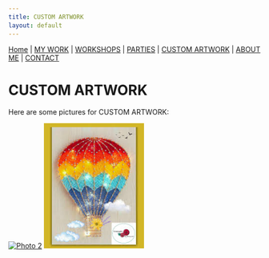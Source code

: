 ```yaml
---
title: CUSTOM ARTWORK
layout: default
---
```


<nav style="margin-bottom:1.5em">
	<a href="/">Home</a> |
	<a href="/mywork.html">MY WORK</a> |
	<a href="/workshops.html">WORKSHOPS</a> |
	<a href="/parties.html">PARTIES</a> |
	<a href="/customartwork.html">CUSTOM ARTWORK</a> |
	<a href="/about.html">ABOUT ME</a> |
	<a href="/contact.html">CONTACT</a>
</nav>


# CUSTOM ARTWORK

Here are some pictures for CUSTOM ARTWORK:

<a href="/assets/images/photo2.jpg" data-lightbox="customartwork" data-title="Photo 2"><img src="/assets/images/photo2.jpg" alt="Photo 2" width="200"></a>
<a href="/assets/images/photo1.jpg" data-lightbox="customartwork" data-title="Photo 1"><img src="/assets/images/photo1.jpg" alt="Photo 1" width="200"></a>
<a href="/assets/images/photo2.jpg" data-lightbox="customartwork" data-title="Photo 2" width="200"></a>
<a href="/assets/images/photo1.jpg" data-lightbox="customartwork" data-title="Photo 1" width="200"></a>
